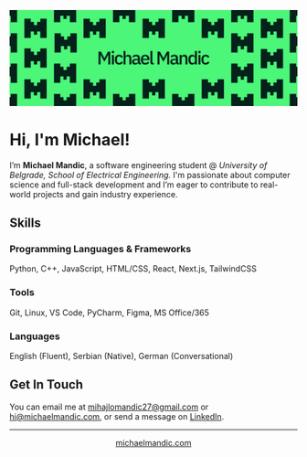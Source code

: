 <img src="assets/vibrantgreenbanner.svg" alt="Michael Mandic"></img>

# Hi, I'm Michael!

I’m **Michael Mandic**, a software engineering student @ *University of Belgrade, School of Electrical Engineering.*
I'm passionate about computer science and full-stack development and I’m eager to contribute to real-world projects and gain industry experience.

## Skills

### Programming Languages & Frameworks

Python, C++, JavaScript, HTML/CSS, React, Next.js, TailwindCSS

### Tools

Git, Linux, VS Code, PyCharm, Figma, MS Office/365

### Languages

English (Fluent), Serbian (Native), German (Conversational)

## Get In Touch

You can email me at [mihajlomandic27@gmail.com](mailto:mihajlomandic27@gmail.com) or [hi@michaelmandic.com](mailto:hi@michaelmandic.com), or send a message on [LinkedIn](https://www.linkedin.com/in/michael-mandic).
***
<p align="center"><a target="_blank" href="https://michaelmandic.com">michaelmandic.com</a></p>

